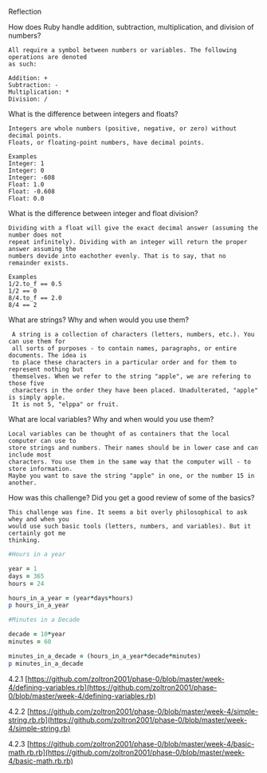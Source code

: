 Reflection

How does Ruby handle addition, subtraction, multiplication, and division of numbers?
	
	All require a symbol between numbers or variables. The following operations are denoted 
	as such:

	Addition: +
	Subtraction: -
	Multiplication: *
	Division: /

What is the difference between integers and floats?
	
	Integers are whole numbers (positive, negative, or zero) without decimal points. 
	Floats, or floating-point numbers, have decimal points.

	Examples
	Integer: 1
	Integer: 0
	Integer: -608
	Float: 1.0
	Float: -0.608
	Float: 0.0

What is the difference between integer and float division?
	
	Dividing with a float will give the exact decimal answer (assuming the number does not 
	repeat infinitely). Dividing with an integer will return the proper answer assuming the 
	numbers devide into eachother evenly. That is to say, that no remainder exists.

	Examples
	1/2.to_f == 0.5
	1/2 == 0
	8/4.to_f == 2.0
	8/4 == 2

What are strings? Why and when would you use them?
	
	 A string is a collection of characters (letters, numbers, etc.). You can use them for 
	 all sorts of purposes - to contain names, paragraphs, or entire documents. The idea is 
	 to place these characters in a particular order and for them to represent nothing but 
	 themselves. When we refer to the string "apple", we are refering to those five 
	 characters in the order they have been placed. Unadulterated, "apple" is simply apple. 
	 It is not 5, "elppa" or fruit.

What are local variables? Why and when would you use them?
	
	Local variables can be thought of as containers that the local computer can use to 
	store strings and numbers. Their names should be in lower case and can include most 
	characters. You use them in the same way that the computer will - to store information. 
	Maybe you want to save the string "apple" in one, or the number 15 in another.

How was this challenge? Did you get a good review of some of the basics?

	This challenge was fine. It seems a bit overly philosophical to ask whey and when you 
	would use such basic tools (letters, numbers, and variables). But it certainly got me 
	thinking.

```ruby
#Hours in a year

year = 1
days = 365
hours = 24

hours_in_a_year = (year*days*hours)
p hours_in_a_year

#Minutes in a Decade

decade = 10*year
minutes = 60

minutes_in_a_decade = (hours_in_a_year*decade*minutes)
p minutes_in_a_decade
```

4.2.1 
[https://github.com/zoltron2001/phase-0/blob/master/week-4/defining-variables.rb](https://github.com/zoltron2001/phase-0/blob/master/week-4/defining-variables.rb)

4.2.2
[https://github.com/zoltron2001/phase-0/blob/master/week-4/simple-string.rb.rb](https://github.com/zoltron2001/phase-0/blob/master/week-4/simple-string.rb)

4.2.3
[https://github.com/zoltron2001/phase-0/blob/master/week-4/basic-math.rb.rb](https://github.com/zoltron2001/phase-0/blob/master/week-4/basic-math.rb.rb)